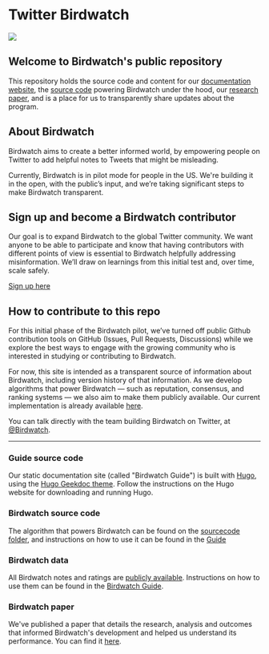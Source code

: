 # Twitter Birdwatch

![](/static/images/hero.png)

## Welcome to Birdwatch's public repository

This repository holds the source code and content for our [documentation website](https://twitter.github.io/birdwatch/), the [source code](https://github.com/twitter/birdwatch/tree/main/static/sourcecode) powering Birdwatch under the hood, our [research paper](https://github.com/twitter/birdwatch/blob/main/birdwatch_paper_2022_10_27.pdf), and is a place for us to transparently share updates about the program.

## About Birdwatch

Birdwatch aims to create a better informed world, by empowering people on Twitter to add helpful notes to Tweets that might be misleading.

Currently, Birdwatch is in pilot mode for people in the US. We're building it in the open, with the public’s input, and we’re taking significant steps to make Birdwatch transparent.

## Sign up and become a Birdwatch contributor

Our goal is to expand Birdwatch to the global Twitter community. We want anyone to be able to participate and know that having contributors with different points of view is essential to Birdwatch helpfully addressing misinformation. We’ll draw on learnings from this initial test and, over time, scale safely.

[Sign up here](https://twitter.com/i/flow/join-birdwatch)

## How to contribute to this repo

For this initial phase of the Birdwatch pilot, we’ve turned off public Github contribution tools on GitHub (Issues, Pull Requests, Discussions) while we explore the best ways to engage with the growing community who is interested in studying or contributing to Birdwatch.

For now, this site is intended as a transparent source of information about Birdwatch, including version history of that information. As we develop algorithms that power Birdwatch — such as reputation, consensus, and ranking systems — we also aim to make them publicly available. Our current implementation is already available [here](https://twitter.github.io/birdwatch/ranking-notes).

You can talk directly with the team building Birdwatch on Twitter, at [@Birdwatch](https://twitter.com/birdwatch).

---

### Guide source code

Our static documentation site (called "Birdwatch Guide") is built with [Hugo](https://gohugo.io/), using the [Hugo Geekdoc theme](https://github.com/thegeeklab/hugo-geekdoc). Follow the instructions on the Hugo website for downloading and running Hugo.

### Birdwatch source code

The algorithm that powers Birdwatch can be found on the [sourcecode folder](https://github.com/twitter/birdwatch/tree/main/static/sourcecode), and instructions on how to use it can be found in the [Guide](https://twitter.github.io/birdwatch/note-ranking-code/)

### Birdwatch data

All Birdwatch notes and ratings are [publicly available](https://twitter.com/i/birdwatch/download-data). Instructions on how to use them can be found in the [Birdwatch Guide](https://twitter.github.io/birdwatch/download-data/).

### Birdwatch paper

We've published a paper that details the research, analysis and outcomes that informed Birdwatch's development and helped us understand its performance. You can find it [here](https://github.com/twitter/birdwatch/blob/main/birdwatch_paper_2022_10_27.pdf).
